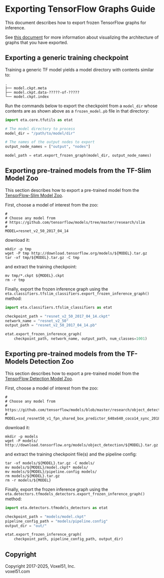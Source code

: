 # Exporting TensorFlow Graphs Guide

This document describes how to export frozen TensorFlow graphs for inference.

See [this document](visualize_tf_graphs_guide.md) for more information about
visualizing the architecture of graphs that you have exported.


## Exporting a generic training checkpoint

Training a generic TF model yields a model directory with contents similar to:

```
.
├── model.ckpt.meta
├── model.ckpt.data-?????-of-?????
└── model.ckpt.index
```

Run the commands below to export the checkpoint from a `model_dir` whose
contents are as shown above as a `frozen_model.pb` file in that directory:

```py
import eta.core.tfutils as etat

# The model directory to process
model_dir = "/path/to/model/dir"

# The names of the output nodes to export
output_node_names = ["output", "nodes"]

model_path = etat.export_frozen_graph(model_dir, output_node_names)
```


## Exporting pre-trained models from the TF-Slim Model Zoo

This section describes how to export a pre-trained model from the
[TensorFlow-Slim Model Zoo](https://github.com/tensorflow/models/tree/master/research/slim).

First, choose a model of interest from the zoo:

```shell
#
# Choose any model from
# https://github.com/tensorflow/models/tree/master/research/slim
#
MODEL=resnet_v2_50_2017_04_14
```

download it:

```
mkdir -p tmp
wget -P tmp http://download.tensorflow.org/models/${MODEL}.tar.gz
tar -xf tmp/${MODEL}.tar.gz -C tmp
```

and extract the training checkpoint:

```shell
mv tmp/*.ckpt ${MODEL}.ckpt
rm -r tmp
```

Finally, export the frozen inference graph using the
`eta.classifiers.tfslim_classifiers.export_frozen_inference_graph()` method:

```py
import eta.classifiers.tfslim_classifiers as etat

checkpoint_path = "resnet_v2_50_2017_04_14.ckpt"
network_name = "resnet_v2_50"
output_path = "resnet_v2_50_2017_04_14.pb"

etat.export_frozen_inference_graph(
    checkpoint_path, network_name, output_path, num_classes=1001)
```


## Exporting pre-trained models from the TF-Models Detection Zoo

This section describes how to export a pre-trained model from the
[TensorFlow Detection Model Zoo](
https://github.com/tensorflow/models/blob/master/research/object_detection/g3doc/detection_model_zoo.md).

First, choose a model of interest from the zoo:

```shell
#
# Choose any model from
# https://github.com/tensorflow/models/blob/master/research/object_detection/g3doc/detection_model_zoo.md
#
MODEL=ssd_resnet50_v1_fpn_shared_box_predictor_640x640_coco14_sync_2018_07_03
```

download it:

```
mkdir -p models
wget -P models/ http://download.tensorflow.org/models/object_detection/${MODEL}.tar.gz
```

and extract the training checkpoint file(s) and the pipeline config:

```shell
tar -xf models/${MODEL}.tar.gz -C models/
mv models/${MODEL}/model.ckpt* models/
mv models/${MODEL}/pipeline.config models/
rm models/${MODEL}.tar.gz
rm -r models/${MODEL}
```

Finally, export the frozen inference graph using the
`eta.detectors.tfmodels_detectors.export_frozen_inference_graph()` method:

```py
import eta.detectors.tfmodels_detectors as etat

checkpoint_path = "models/model.ckpt"
pipeline_config_path = "models/pipeline.config"
output_dir = "out/"

etat.export_frozen_inference_graph(
    checkpoint_path, pipeline_config_path, output_dir)
```


## Copyright

Copyright 2017-2025, Voxel51, Inc.<br>
voxel51.com
